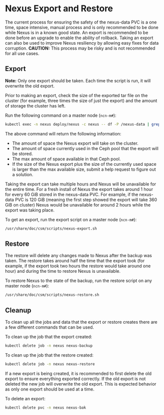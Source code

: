 # Nexus Export and Restore

The current process for ensuring the safety of the nexus-data PVC is a one time, space intensive, manual process and is only recommended to be done while Nexus is in a known good state.
An export is recommended to be done before an upgrade to enable the ability of rollback. Taking an export can also be used to improve Nexus resiliency by allowing easy fixes for data corruption.
**CAUTION:** This process may be risky and is not recommended for all use cases.

## Export

**Note:** Only one export should be taken.  Each time the script is run, it will overwrite the old export.

Prior to making an export, check the size of the exported tar file on the cluster (for example, three times the size of just the export) and the amount of storage the cluster has left.

Run the following command on a master node (`ncn-m#`):

```bash
kubectl exec -n nexus deploy/nexus -c nexus -- df -P /nexus-data | grep '/nexus-data' | awk '{print "Amount of space the Nexus export will take up on cluster: "(($3 * 3)/1048576)" GiB";}' && ceph df | grep 'zone1.rgw.buckets.data' | awk '{ print "Currently used: " $7 $8 ", Max Available " $10 $11;}'
```

The above command will return the following information:

 - The amount of space the Nexus export will take on the cluster.
 - The amount of space currently used in the Ceph pool that the export will be stored.
 - The max amount of space available in that Ceph pool.
 - If the size of the Nexus export plus the size of the currently used space is larger than the max available size, submit a help request to figure out a solution.

Taking the export can take multiple hours and Nexus will be unavailable for the entire time. For a fresh install of Nexus the export takes around
1 hour for every 60 GiB stored in the nexus-data PVC. For example, if the nexus-data PVC is 120 GiB (meaning the first step showed the export will take 360 GiB on cluster)
Nexus would be unavailable for around 2 hours while the export was taking place.

To get an export, run the export script on a master node (`ncn-m#`):

```bash
/usr/share/doc/csm/scripts/nexus-export.sh
```

## Restore

The restore will delete any changes made to Nexus after the backup was taken. The restore takes around half the time that the export took
(for example, if the export took two hours the restore would take around one hour) and during the time to restore Nexus is unavailable.

To restore Nexus to the state of the backup, run the restore script on any master node (`ncn-m#`):

```bash
/usr/share/doc/csm/scripts/nexus-restore.sh
```

## Cleanup

To clean up all the jobs and data that the export or restore creates there are a few different commands that can be used.

To clean up the job that the export created:

```bash
kubectl delete job -n nexus nexus-backup
```

To clean up the job that the restore created:

```bash
kubectl delete job -n nexus nexus-restore
```

If a new export is being created, it is recommended to first delete the old export to ensure everything exported correctly. If the old export is not deleted the new
job will overwrite the old export. This is expected behavior as only one export should be used at a time.

To delete an export:

```bash
kubectl delete pvc -n nexus nexus-bak
```
